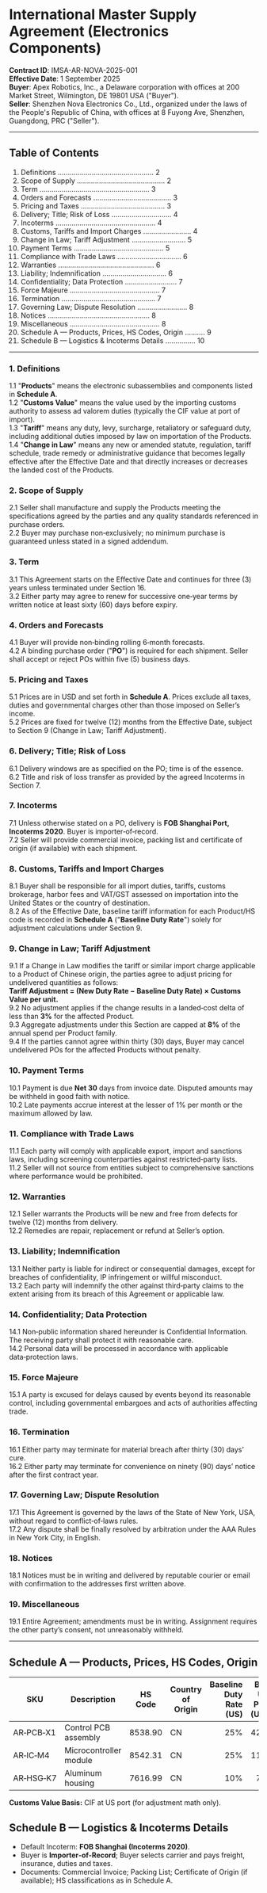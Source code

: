 # International Master Supply Agreement (Electronics Components)
**Contract ID**: IMSA-AR-NOVA-2025-001  
**Effective Date**: 1 September 2025  
**Buyer**: Apex Robotics, Inc., a Delaware corporation with offices at 200 Market Street, Wilmington, DE 19801 USA ("Buyer").  
**Seller**: Shenzhen Nova Electronics Co., Ltd., organized under the laws of the People's Republic of China, with offices at 8 Fuyong Ave, Shenzhen, Guangdong, PRC ("Seller").

---

## Table of Contents
1. Definitions ................................................ 2  
2. Scope of Supply ............................................ 2  
3. Term ....................................................... 3  
4. Orders and Forecasts ....................................... 3  
5. Pricing and Taxes .......................................... 3  
6. Delivery; Title; Risk of Loss .............................. 4  
7. Incoterms .................................................. 4  
8. Customs, Tariffs and Import Charges ........................ 4  
9. Change in Law; Tariff Adjustment ........................... 5  
10. Payment Terms ............................................. 5  
11. Compliance with Trade Laws ................................ 6  
12. Warranties ................................................ 6  
13. Liability; Indemnification ................................ 6  
14. Confidentiality; Data Protection .......................... 7  
15. Force Majeure ............................................. 7  
16. Termination ............................................... 7  
17. Governing Law; Dispute Resolution ......................... 8  
18. Notices ................................................... 8  
19. Miscellaneous ............................................. 8  
20. Schedule A — Products, Prices, HS Codes, Origin .......... 9  
21. Schedule B — Logistics & Incoterms Details ............... 10

---

### 1. Definitions
1.1 "**Products**" means the electronic subassemblies and components listed in **Schedule A**.  
1.2 "**Customs Value**" means the value used by the importing customs authority to assess ad valorem duties (typically the CIF value at port of import).  
1.3 "**Tariff**" means any duty, levy, surcharge, retaliatory or safeguard duty, including additional duties imposed by law on importation of the Products.  
1.4 "**Change in Law**" means any new or amended statute, regulation, tariff schedule, trade remedy or administrative guidance that becomes legally effective after the Effective Date and that directly increases or decreases the landed cost of the Products.

### 2. Scope of Supply
2.1 Seller shall manufacture and supply the Products meeting the specifications agreed by the parties and any quality standards referenced in purchase orders.  
2.2 Buyer may purchase non‑exclusively; no minimum purchase is guaranteed unless stated in a signed addendum.

### 3. Term
3.1 This Agreement starts on the Effective Date and continues for three (3) years unless terminated under Section 16.  
3.2 Either party may agree to renew for successive one‑year terms by written notice at least sixty (60) days before expiry.

### 4. Orders and Forecasts
4.1 Buyer will provide non‑binding rolling 6‑month forecasts.  
4.2 A binding purchase order ("**PO**") is required for each shipment. Seller shall accept or reject POs within five (5) business days.

### 5. Pricing and Taxes
5.1 Prices are in USD and set forth in **Schedule A**. Prices exclude all taxes, duties and governmental charges other than those imposed on Seller’s income.  
5.2 Prices are fixed for twelve (12) months from the Effective Date, subject to Section 9 (Change in Law; Tariff Adjustment).

### 6. Delivery; Title; Risk of Loss
6.1 Delivery windows are as specified on the PO; time is of the essence.  
6.2 Title and risk of loss transfer as provided by the agreed Incoterms in Section 7.

### 7. Incoterms
7.1 Unless otherwise stated on a PO, delivery is **FOB Shanghai Port, Incoterms 2020**. Buyer is importer‑of‑record.  
7.2 Seller will provide commercial invoice, packing list and certificate of origin (if available) with each shipment.

### 8. Customs, Tariffs and Import Charges
8.1 Buyer shall be responsible for all import duties, tariffs, customs brokerage, harbor fees and VAT/GST assessed on importation into the United States or the country of destination.  
8.2 As of the Effective Date, baseline tariff information for each Product/HS code is recorded in **Schedule A** ("**Baseline Duty Rate**") solely for adjustment calculations under Section 9.

### 9. Change in Law; Tariff Adjustment
9.1 If a Change in Law modifies the tariff or similar import charge applicable to a Product of Chinese origin, the parties agree to adjust pricing for undelivered quantities as follows:  
**Tariff Adjustment = (New Duty Rate − Baseline Duty Rate) × Customs Value per unit.**  
9.2 No adjustment applies if the change results in a landed‑cost delta of less than **3%** for the affected Product.  
9.3 Aggregate adjustments under this Section are capped at **8%** of the annual spend per Product family.  
9.4 If the parties cannot agree within thirty (30) days, Buyer may cancel undelivered POs for the affected Products without penalty.

### 10. Payment Terms
10.1 Payment is due **Net 30** days from invoice date. Disputed amounts may be withheld in good faith with notice.  
10.2 Late payments accrue interest at the lesser of 1% per month or the maximum allowed by law.

### 11. Compliance with Trade Laws
11.1 Each party will comply with applicable export, import and sanctions laws, including screening counterparties against restricted‑party lists.  
11.2 Seller will not source from entities subject to comprehensive sanctions where performance would be prohibited.

### 12. Warranties
12.1 Seller warrants the Products will be new and free from defects for twelve (12) months from delivery.  
12.2 Remedies are repair, replacement or refund at Seller’s option.

### 13. Liability; Indemnification
13.1 Neither party is liable for indirect or consequential damages, except for breaches of confidentiality, IP infringement or willful misconduct.  
13.2 Each party will indemnify the other against third‑party claims to the extent arising from its breach of this Agreement or applicable law.

### 14. Confidentiality; Data Protection
14.1 Non‑public information shared hereunder is Confidential Information. The receiving party shall protect it with reasonable care.  
14.2 Personal data will be processed in accordance with applicable data‑protection laws.

### 15. Force Majeure
15.1 A party is excused for delays caused by events beyond its reasonable control, including governmental embargoes and acts of authorities affecting trade.

### 16. Termination
16.1 Either party may terminate for material breach after thirty (30) days’ cure.  
16.2 Either party may terminate for convenience on ninety (90) days’ notice after the first contract year.

### 17. Governing Law; Dispute Resolution
17.1 This Agreement is governed by the laws of the State of New York, USA, without regard to conflict‑of‑laws rules.  
17.2 Any dispute shall be finally resolved by arbitration under the AAA Rules in New York City, in English.

### 18. Notices
18.1 Notices must be in writing and delivered by reputable courier or email with confirmation to the addresses first written above.

### 19. Miscellaneous
19.1 Entire Agreement; amendments must be in writing. Assignment requires the other party’s consent, not unreasonably withheld.

---

## Schedule A — Products, Prices, HS Codes, Origin
| SKU | Description | HS Code | Country of Origin | Baseline Duty Rate (US) | Base Unit Price (USD) |
|---|---|---|---|---:|---:|
| AR‑PCB‑X1 | Control PCB assembly | 8538.90 | CN | 25% | 42.00 |
| AR‑IC‑M4 | Microcontroller module | 8542.31 | CN | 25% | 11.50 |
| AR‑HSG‑K7 | Aluminum housing | 7616.99 | CN | 10% | 7.20 |

**Customs Value Basis:** CIF at US port (for adjustment math only).

## Schedule B — Logistics & Incoterms Details
- Default Incoterm: **FOB Shanghai (Incoterms 2020)**.  
- Buyer is **Importer‑of‑Record**; Buyer selects carrier and pays freight, insurance, duties and taxes.  
- Documents: Commercial Invoice; Packing List; Certificate of Origin (if available); HS classifications as in Schedule A.
